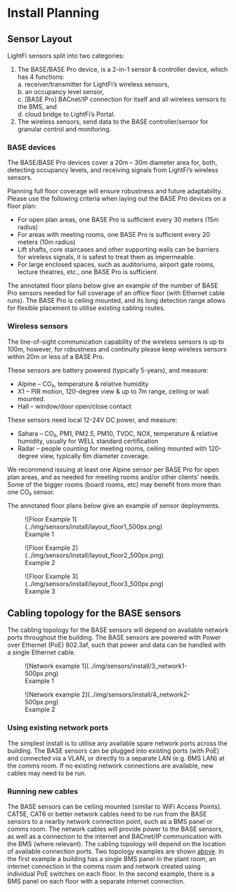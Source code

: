 # Install Planning

## Sensor Layout

LightFi sensors split into two categories:

1. The BASE/BASE Pro device, is a 2-in-1 sensor & controller device, which has 4 functions:  
  a. receiver/transmitter for LightFi’s wireless sensors,  
  b. an occupancy level sensor,  
  c. [BASE Pro] BACnet/IP connection for itself and all wireless sensors to the BMS, and  
  d. cloud bridge to LightFi’s Portal.
2. The wireless sensors, send data to the BASE controller/sensor for granular control and monitoring.

### BASE devices

The BASE/BASE Pro devices cover a 20m – 30m diameter area for, both,
detecting occupancy levels, and receiving signals from
LightFi’s wireless sensors.

Planning full floor coverage will ensure robustness and future
adaptability. Please use the following criteria when laying out
the BASE Pro devices on a floor plan:

  - For open plan areas, one BASE Pro is sufficient every 30 meters (15m radius)
  - For areas with meeting rooms, one BASE Pro is sufficient every 20 meters (10m radius)
  - Lift shafts, core staircases and other supporting walls can be barriers for wireless signals, it is safest to treat them as impermeable.
  - For large enclosed spaces, such as auditoriums, airport gate rooms, lecture theatres, etc., one BASE Pro is sufficient.

The annotated floor plans below give an example of the number of BASE Pro sensors needed
for full coverage of an office floor (with Ethernet cable runs). The BASE Pro is ceiling mounted,
and its long detection range allows for flexible placement to utilise existing cabling routes.

### Wireless sensors

The line-of-sight communication capability of the wireless sensors is up
to 100m, however, for robustness and continuity please keep wireless
sensors within 20m or less of a BASE Pro.

These sensors are battery powered (typically 5-years), and measure:

  - Alpine – CO₂, temperature & relative humidity
  - X1 – PIR motion, 120-degree view & up to 7m range, ceiling or wall mounted.
  - Hall – window/door open/close contact

These sensors need local 12-24V DC power, and measure:

  - Sahara – CO₂, PM1, PM2.5, PM10, TVOC, NOX, temperature & relative humidity, usually for WELL standard certification
  - Radar – people counting for meeting rooms, ceiling mounted with 120-degree view, typically 6m diameter coverage.

We recommend issuing at least one Alpine sensor per BASE Pro for open plan areas, and as
needed for meeting rooms and/or other clients’ needs. Some of the bigger rooms (board
rooms, etc) may benefit from more than one CO₂ sensor.

The annotated floor plans below give an example of sensor deployments.

<figure markdown>
  ![Floor Example 1](../img/sensors/install/layout_floor1_500px.png)
  <figcaption>Example 1</figcaption>
</figure>
<figure markdown>
  ![Floor Example 2](../img/sensors/install/layout_floor2_500px.png)
  <figcaption>Example 2</figcaption>
</figure>
<figure markdown>
  ![Floor Example 3](../img/sensors/install/layout_floor3_500px.png)
  <figcaption>Example 3</figcaption>
</figure>

## Cabling topology for the BASE sensors

The cabling topology for the BASE sensors will depend on available network ports
throughout the building. The BASE sensors are powered with Power over Ethernet (PoE)
802.3af, such that power and data can be handled with a single Ethernet cable.

<figure markdown>
  ![Network example 1](../img/sensors/install/3_network1-500px.png)
  <figcaption>Example 1</figcaption>
</figure>
  <!-- ![Network example 1](../img/sensors/install/3_network1@300x.png){: style="height:300px;width:300px"} -->
<figure markdown>
  ![Network example 2](../img/sensors/install/4_network2-500px.png)
  <figcaption>Example 2</figcaption>
</figure>

### Using existing network ports

The simplest install is to utilise any available spare network ports across the building. The
BASE sensors can be plugged into existing ports (with PoE) and connected via a VLAN, or directly to a separate LAN (e.g. BMS LAN) at the comms room. If no existing network connections are available,
new cables may need to be run.

### Running new cables

The BASE sensors can be ceiling mounted (similar to WiFi Access Points). CAT5E, CAT6 or better
network cables need to be run from the BASE sensors to a nearby network connection point,
such as a BMS panel or comms room. The network cables will provide power to the BASE
sensors, as well as a connection to the internet and BACnet/IP communication with the BMS
(where relevant).
The cabling topology will depend on the location of available connection ports. Two topology
examples are shown [above](#cabling-topology-for-the-base-sensors). In the first example a building has a single BMS panel in the
plant room, an internet connection in the comms room and network created using individual PoE switches on each floor. In the second example, there is a
BMS panel on each floor with a separate internet connection.


